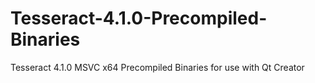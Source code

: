 # Tesseract-4.1.0-Precompiled-Binaries
 Tesseract 4.1.0 MSVC x64 Precompiled Binaries for use with Qt Creator
